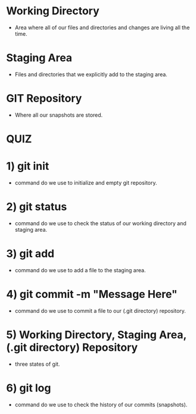 # Working Directory
- Area where all of our files and directories and changes are living all the time.

# Staging Area
- Files and directories that we explicitly add to the staging area.

# GIT Repository
- Where all our snapshots are stored.


# QUIZ
# 1) git init
- command do we use to initialize and empty git repository.

# 2) git status
- command do we use to check the status of our working directory and staging area.

# 3) git add <file>
- command do we use to add a file to the staging area.

# 4) git commit -m "Message Here"
- command do we use to commit a file to our (.git directory) repository.

# 5) Working Directory, Staging Area, (.git directory) Repository
- three states of git.

# 6) git log
- command do we use to check the history of our commits (snapshots).

